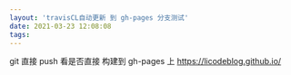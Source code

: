 ```yaml
---
layout: 'travisCL自动更新 到 gh-pages 分支测试'
date: 2021-03-23 12:08:08
tags:
---
```



git 直接 push 看是否直接 构建到 gh-pages 上 https://licodeblog.github.io/


